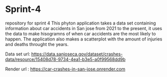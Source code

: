 # Sprint-4
 repository for sprint 4
 This phyton application takes a data set containing information about car accidents in San jose from 2021 to the present, it uses the data to make hisogramns of when car accidents are the most likely to happen. The application also makes a scatterplot with the amount of injuries and deaths throught the years.

Data set url:
https://data.sanjoseca.gov/dataset/crashes-data/resource/15408d78-9734-4ea1-b3e5-a0f99568dd9b

 Render url :
 https://car-crashes-in-san-jose.onrender.com
